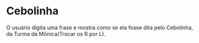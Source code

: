 # Cebolinha
O usuário digita uma frase e mostra como se ela fosse dita pelo Cebolinha, da Turma da Mônica(Trocar os R por L).
